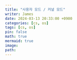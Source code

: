 ```yaml
---
title: "사용자 모드 / 커널 모드"
writer: James
date: 2024-03-13 20:33:00 +0900
categories: [cs, os]
tags: [cs, os]
pin: false
math: true
mermaid: true
image:
path:
---
```

